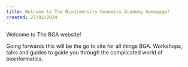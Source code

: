 ```yaml
---
title: Welcome to The Biodiversity Genomics Academy homepage!
created: 27/02/2024
---
```

Welcome to The BGA website!

Going forwards this will be the go to site for all things BGA. Workshops, talks and guides to guide you through the complicated world of bioinformatics.